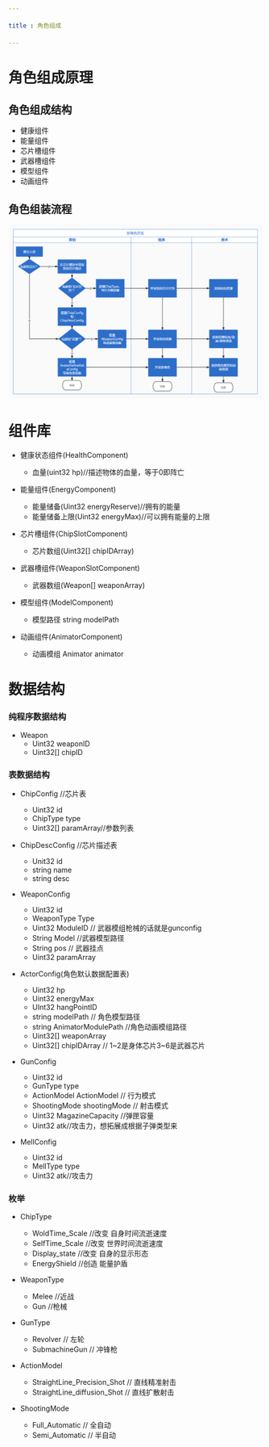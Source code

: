 ```yaml
---

title : 角色组成

---
```



# 角色组成原理
## 角色组成结构
- 健康组件
- 能量组件
- 芯片槽组件
- 武器槽组件
- 模型组件
- 动画组件
## 角色组装流程
![如图](角色开发流程.jpg)
# 组件库
- 健康状态组件(HealthComponent)
  - 血量(uint32 hp)//描述物体的血量，等于0即阵亡

- 能量组件(EnergyComponent)
  - 能量储备(Uint32 energyReserve)//拥有的能量
  - 能量储备上限(Uint32 energyMax)//可以拥有能量的上限

- 芯片槽组件(ChipSlotComponent)
  - 芯片数组(Uint32[] chipIDArray)

- 武器槽组件(WeaponSlotComponent)
  - 武器数组(Weapon[] weaponArray)

- 模型组件(ModelComponent)
  - 模型路径 string modelPath

- 动画组件(AnimatorComponent)
  - 动画模组 Animator animator

# 数据结构
### 纯程序数据结构
- Weapon
  - Uint32 weaponID 
  - Uint32[] chipID
### 表数据结构
- ChipConfig //芯片表
  - Uint32 id   
  - ChipType type
  - Uint32[] paramArray//参数列表
- ChipDescConfig //芯片描述表
  - Unit32 id
  - string name
  - string desc 
- WeaponConfig
  - Uint32 id 
  - WeaponType Type
  - Uint32 ModuleID // 武器模组枪械的话就是gunconfig
  - String Model //武器模型路径
  - String pos // 武器挂点
  - Uint32 paramArray

- ActorConfig(角色默认数据配置表)
  - Uint32 hp
  - Uint32 energyMax
  - UInt32 hangPointID
  - string modelPath // 角色模型路径
  - string AnimatorModulePath //角色动画模组路径
  - Uint32[] weaponArray
  - Uint32[] chipIDArray // 1~2是身体芯片3~6是武器芯片
  
- GunConfig
  - Uint32 id
  - GunType type
  - ActionModel ActionModel // 行为模式
  - ShootingMode shootingMode // 射击模式
  - Uint32 MagazineCapacity //弹匣容量
  - Uint32 atk//攻击力，想拓展成根据子弹类型来

- MellConfig
  - Uint32 id
  - MellType type
  - Uint32 atk//攻击力
### 枚举
- ChipType
    - WoldTime_Scale //改变 自身时间流逝速度
    - SelfTime_Scale //改变 世界时间流逝速度
    - Display_state //改变 自身的显示形态
    - EnergyShield //创造 能量护盾

- WeaponType
  - Melee //近战
  - Gun   //枪械
- GunType 
  - Revolver // 左轮
  - SubmachineGun // 冲锋枪
- ActionModel
  - StraightLine_Precision_Shot // 直线精准射击
  - StraightLine_diffusion_Shot // 直线扩散射击
- ShootingMode
  - Full_Automatic // 全自动
  - Semi_Automatic // 半自动